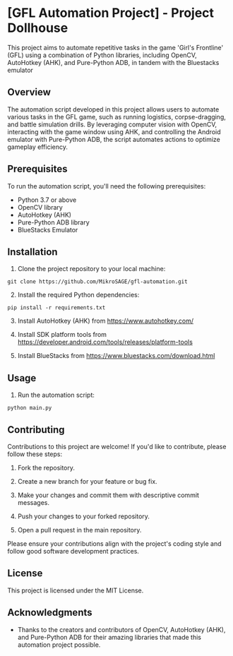 # [GFL Automation Project] - Project Dollhouse

This project aims to automate repetitive tasks in the game 'Girl's Frontline' (GFL) using a combination of Python libraries, including OpenCV, AutoHotkey (AHK), and Pure-Python ADB, in tandem with the Bluestacks emulator
## Overview

The automation script developed in this project allows users to automate various tasks in the GFL game, such as running logistics, corpse-dragging, and battle simulation drills. By leveraging computer vision with OpenCV, interacting with the game window using AHK, and controlling the Android emulator with Pure-Python ADB, the script automates actions to optimize gameplay efficiency.

## Prerequisites

To run the automation script, you'll need the following prerequisites:

- Python 3.7 or above
- OpenCV library
- AutoHotkey (AHK)
- Pure-Python ADB library
- BlueStacks Emulator

## Installation

1. Clone the project repository to your local machine:

```
git clone https://github.com/MikroSAGE/gfl-automation.git
```

2. Install the required Python dependencies:

```
pip install -r requirements.txt
```

3. Install AutoHotkey (AHK) from https://www.autohotkey.com/

4. Install SDK platform tools from https://developer.android.com/tools/releases/platform-tools

5. Install BlueStacks from https://www.bluestacks.com/download.html

## Usage

1. Run the automation script:

```
python main.py
```

## Contributing

Contributions to this project are welcome! If you'd like to contribute, please follow these steps:

1. Fork the repository.

2. Create a new branch for your feature or bug fix.

3. Make your changes and commit them with descriptive commit messages.

4. Push your changes to your forked repository.

5. Open a pull request in the main repository.

Please ensure your contributions align with the project's coding style and follow good software development practices.

## License

This project is licensed under the MIT License.

## Acknowledgments

- Thanks to the creators and contributors of OpenCV, AutoHotkey (AHK), and Pure-Python ADB for their amazing libraries that made this automation project possible.
